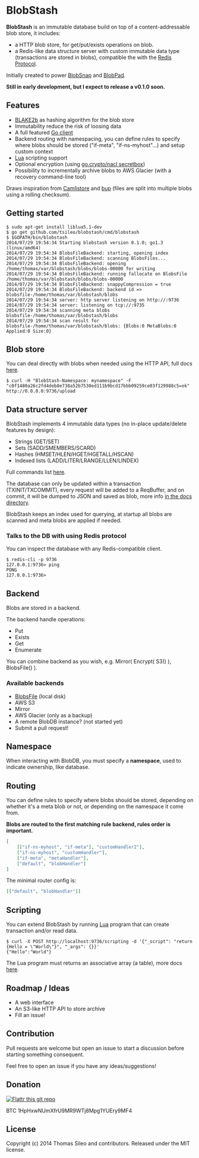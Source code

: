 BlobStash
=========

**BlobStash** is an immutable database build on top of a content-addressable blob store, it includes:

- a HTTP blob store, for get/put/exists operations on blob.
- a Redis-like data structure server with custom immutable data type (transactions are stored in blobs), compatible the with the [Redis Protocol](http://redis.io/topics/protocol).

Initially created to power [BlobSnap](https://github.com/tsileo/blobsnap) and [BlobPad](https://github.com/tsileo/blobpad).

**Still in early development, but I expect to release a v0.1.0 soon.**

## Features

- [BLAKE2b](https://blake2.net) as hashing algorithm for the blob store
- Immutability reduce the risk of loosing data
- A full featured [Go client](http://godoc.org/github.com/tsileo/blobstash/client)
- Backend routing with namespacing, you can define rules to specify where blobs should be stored ("if-meta", "if-ns-myhost"...) and setup custom context
- [Lua](http://www.lua.org/) scripting support
- Optional encryption (using [go.crypto/nacl secretbox](http://godoc.org/code.google.com/p/go.crypto/nacl))
- Possibility to incrementally archive blobs to AWS Glacier (with a recovery command-line tool)

Draws inspiration from [Camlistore](http://camlistore.org/) and [bup](https://github.com/bup/bup) (files are split into multiple blobs using a rolling checksum).

## Getting started

```console
$ sudo apt-get install liblua5.1-dev
$ go get github.com/tsileo/blobstash/cmd/blobstash
$ $GOPATH/bin/blobstash
2014/07/29 19:54:34 Starting blobstash version 0.1.0; go1.3 (linux/amd64)
2014/07/29 19:54:34 BlobsFileBackend: starting, opening index
2014/07/29 19:54:34 BlobsFileBackend: scanning BlobsFiles...
2014/07/29 19:54:34 BlobsFileBackend: opening /home/thomas/var/blobstash/blobs/blobs-00000 for writing
2014/07/29 19:54:34 BlobsFileBackend: running fallocate on BlobsFile /home/thomas/var/blobstash/blobs/blobs-00000
2014/07/29 19:54:34 BlobsFileBackend: snappyCompression = true
2014/07/29 19:54:34 BlobsFileBackend: backend id => blobsfile-/home/thomas/var/blobstash/blobs
2014/07/29 19:54:34 server: http server listening on http://:9736
2014/07/29 19:54:34 server: listening on tcp://:9735
2014/07/29 19:54:34 scanning meta blobs blobsfile-/home/thomas/var/blobstash/blobs
2014/07/29 19:54:34 scan result for blobsfile-/home/thomas/var/blobstash/blobs: {Blobs:0 MetaBlobs:0 Applied:0 Size:0}
```

## Blob store

You can deal directly with blobs when needed using the HTTP API, full docs [here](docs/blobstore.md).

```console
$ curl -H "BlobStash-Namespace: mynamespace" -F "c0f1480a26c2fd4deb8e738a52b7530ed111b9bcd17bbb09259ce03f129988c5=ok" http://0.0.0.0:9736/upload
```

## Data structure server

BlobStash implements 4 immutable data types (no in-place update/delete features by design):

- Strings (GET/SET)
- Sets (SADD/SMEMBERS/SCARD)
- Hashes (HMSET/HLEN/HGET/HGETALL/HSCAN)
- Indexed lists (LADD/LITER/LRANGE/LLEN/LINDEX)

Full commands list [here](docs/commands.md).

The database can only be updated within a transaction (TXINIT/TXCOMMIT),
every request will be added to a ReqBuffer, and on commit, it will be dumped to JSON and saved as blob,
more info [in the docs directory](docs/under-the-hood.md).

BlobStash keeps an index used for querying, at startup all blobs are scanned and meta blobs are applied if needed.

### Talks to the DB with using Redis protocol

You can inspect the database with any Redis-compatible client.

```console
$ redis-cli -p 9736
127.0.0.1:9736> ping
PONG
127.0.0.1:9736> 
```

## Backend

Blobs are stored in a backend.

The backend handle operations:

- Put
- Exists
- Get
- Enumerate

You can combine backend as you wish, e.g. Mirror( Encrypt( S3() ), BlobsFile() ).

### Available backends

- [BlobsFile](docs/blobsfile.md) (local disk)
- AWS S3
- Mirror
- AWS Glacier (only as a backup)
- A remote BlobDB instance? (not started yet)
- Submit a pull request!

## Namespace

When interacting with BlobDB, you must specify a **namespace**, used to indicate ownership, like database.

## Routing

You can define rules to specify where blobs should be stored, depending on whether it's a meta blob or not, or depending on the namespace it come from.

**Blobs are routed to the first matching rule backend, rules order is important.**

```json
[
    [["if-ns-myhost", "if-meta"], "customHandler2"],
    ["if-ns-myhost", "customHandler"],
    ["if-meta", "metaHandler"],
    ["default", "blobHandler"]
]
```

The minimal router config is:

```json
[["default", "blobHandler"]]
```

## Scripting

You can extend BlobStash by running [Lua](http://www.lua.org/) program that can create transaction and/or read data.

```console
$ curl -X POST http://localhost:9736/scripting -d '{"_script": "return {Hello = \"World\"}", "_args": {}}'
{"Hello":"World"}
```

The Lua program must returns an associative array (a table), more docs [here](docs/scripting.md).

## Roadmap / Ideas

- A web interface
- An S3-like HTTP API to store archive
- Fill an issue!

## Contribution

Pull requests are welcome but open an issue to start a discussion before starting something consequent.

Feel free to open an issue if you have any ideas/suggestions!

## Donation

[![Flattr this git repo](http://api.flattr.com/button/flattr-badge-large.png)](https://flattr.com/submit/auto?user_id=tsileo&url=https%3A%2F%2Fgithub.com%2Ftsileo%2Fblobstash)

BTC 1HpHxwNUmXfrU9MR9WTj8Mpg1YUEry9MF4

## License

Copyright (c) 2014 Thomas Sileo and contributors. Released under the MIT license.
